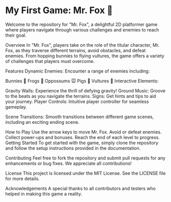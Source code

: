 # My First Game: Mr. Fox 🦊
Welcome to the repository for "Mr. Fox", a delightful 2D platformer game where players navigate through various challenges and enemies to reach their goal.

Overview
In "Mr. Fox", players take on the role of the titular character, Mr. Fox, as they traverse different terrains, avoid obstacles, and defeat enemies. From hopping bunnies to flying vultures, the game offers a variety of challenges that players must overcome.

Features
Dynamic Enemies: Encounter a range of enemies including:

Bunnies 🐰
Frogs 🐸
Oppossums 🐭
Pigs 🐷
Vultures 🦅
Interactive Elements:

Gravity Walls: Experience the thrill of defying gravity!
Ground Music: Groove to the beats as you navigate the terrains.
Signs: Get hints and tips to aid your journey.
Player Controls: Intuitive player controller for seamless gameplay.

Scene Transitions: Smooth transitions between different game scenes, including an exciting ending scene.

How to Play
Use the arrow keys to move Mr. Fox.
Avoid or defeat enemies.
Collect power-ups and bonuses.
Reach the end of each level to progress.
Getting Started
To get started with the game, simply clone the repository and follow the setup instructions provided in the documentation.

Contributing
Feel free to fork the repository and submit pull requests for any enhancements or bug fixes. We appreciate all contributions!

License
This project is licensed under the MIT License. See the LICENSE file for more details.

Acknowledgements
A special thanks to all contributors and testers who helped in making this game a reality.
